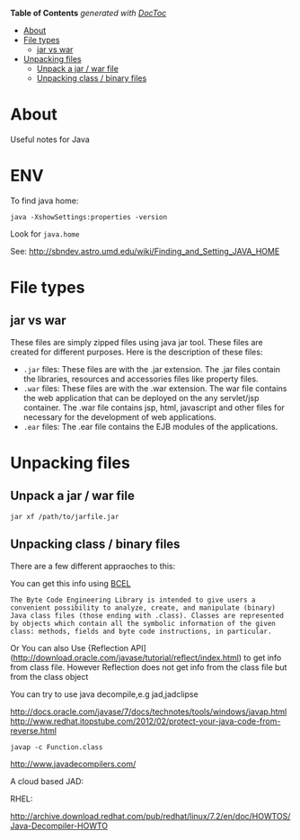 <!-- START doctoc generated TOC please keep comment here to allow auto update -->
<!-- DON'T EDIT THIS SECTION, INSTEAD RE-RUN doctoc TO UPDATE -->
**Table of Contents**  *generated with [DocToc](https://github.com/thlorenz/doctoc)*

- [About](#about)
- [File types](#file-types)
  - [jar vs war](#jar-vs-war)
- [Unpacking files](#unpacking-files)
  - [Unpack a jar / war file](#unpack-a-jar--war-file)
  - [Unpacking class / binary files](#unpacking-class--binary-files)

<!-- END doctoc generated TOC please keep comment here to allow auto update -->

# About

Useful notes for Java

# ENV

To find java home:
```
java -XshowSettings:properties -version
```

Look for `java.home`

See: http://sbndev.astro.umd.edu/wiki/Finding_and_Setting_JAVA_HOME

# File types

## jar vs war

These files are simply zipped files using java jar tool. These files are created for different purposes. Here is the description of these files:

* `.jar` files: These files are with the .jar extension. The .jar files contain the libraries, resources and accessories files like property files.
* `.war` files: These files are with the .war extension. The war file contains the web application that can be deployed on the any servlet/jsp container. The .war file contains jsp, html, javascript and other files for necessary for the development of web applications.
* `.ear` files: The .ear file contains the EJB modules of the applications.

# Unpacking files

## Unpack a jar / war file

```
jar xf /path/to/jarfile.jar
```

## Unpacking class / binary files

There are a few different appraoches to this:

You can get this info using [BCEL](http://jakarta.apache.org/bcel/)

```
The Byte Code Engineering Library is intended to give users a convenient possibility to analyze, create, and manipulate (binary) Java class files (those ending with .class). Classes are represented by objects which contain all the symbolic information of the given class: methods, fields and byte code instructions, in particular.
```

Or You can also Use {Reflection API](http://download.oracle.com/javase/tutorial/reflect/index.html) to get info from class file. However Reflection does not get info from the class file but from the class object

You can try to use java decompile,e.g jad,jadclipse 

http://docs.oracle.com/javase/7/docs/technotes/tools/windows/javap.html
http://www.redhat.itopstube.com/2012/02/protect-your-java-code-from-reverse.html

```
javap -c Function.class
```

http://www.javadecompilers.com/

A cloud based JAD: 

RHEL:

http://archive.download.redhat.com/pub/redhat/linux/7.2/en/doc/HOWTOS/Java-Decompiler-HOWTO
